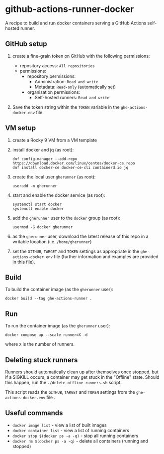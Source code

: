 # github-actions-runner-docker

A recipe to build and run docker containers serving a GitHub Actions
self-hosted runner.

## GitHub setup

1. create a fine-grain token on GitHub with the following permissions:

   * repository access: `All repositories`
   * permissions:
      * repository permissions:
         * Administration: `Read and write`
         * Metadata: `Read-only` (automatically set)
      * organisation permissions:
         *  Self-hosted runners: `Read and write`

2. Save the token string within the `TOKEN` variable in the
   `ghe-actions-docker.env` file.

## VM setup

1. create a Rocky 9 VM from a VM template

2. install docker and jq (as root):

   ```
   dnf config-manager --add-repo https://download.docker.com/linux/centos/docker-ce.repo
   dnf install docker-ce docker-ce-cli containerd.io jq
   ```

3. create the local user `gherunner` (as root):

   ```
   useradd -m gherunner
   ```

4. start and enable the docker service (as root):

   ```
   systemctl start docker
   systemctl enable docker
   ```

5. add the `gherunner` user to the `docker` group (as root):

   ```
   usermod -G docker gherunner
   ```

6. as the `gherunner` user, download the latest release of this repo in
   a writable location (i.e. `/home/gherunner`)

7. set the `GITHUB`, `TARGET` and `TOKEN` settings as appropriate in the
   `ghe-actions-docker.env` file (further information and examples are
   provided in this file).

## Build

To build the container image (as the `gherunner` user):

```
docker build --tag ghe-actions-runner .
```

## Run

To run the container image (as the `gherunner` user):

```
docker compose up --scale runner=X -d
```

where `X` is the number of runners.


## Deleting stuck runners

Runners should automatically clean up after themselves once stopped, but if
a SIGKILL occurs, a container may get stuck in the "Offline" state. Should
this happen, run the `./delete-offline-runners.sh` script.

This script reads the `GITHUB`, `TARGET` and `TOKEN` settings from the
`ghe-actions-docker.env` file .

## Useful commands

* `docker image list` - view a list of built images
* `docker container list` - view a list of running containers
* `docker stop $(docker ps -a -q)` - stop all running containers
* `docker rm $(docker ps -a -q)` - delete all containers (running and stopped)
